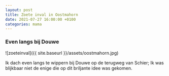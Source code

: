 ```yaml
---
layout: post
title: Zoete inval in Oostmahorn
date: 2021-07-27 16:00:00 +0100
categories: mama
---
```


### Even langs bij Douwe
![zoeteinval]({{ site.baseurl }}/assets/oostmahorn.jpg)  

Ik dach even langs te wippern bij Douwe op de terugweg van Schier; Ik was blijkbaar niet de enige die op dit briljante idee was gekomen.
